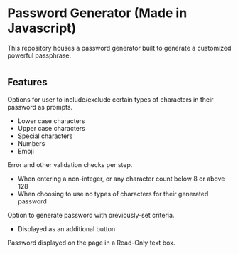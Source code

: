 # Password Generator (Made in Javascript)

This repository houses a password generator built to generate a customized powerful passphrase.

#

## Features

Options for user to include/exclude certain types of characters in their password as prompts.

- Lower case characters
- Upper case characters
- Special characters
- Numbers
- Emoji

Error and other validation checks per step.

- When entering a non-integer, or any character count below 8 or above 128
- When choosing to use no types of characters for their generated password

Option to generate password with previously-set criteria.

- Displayed as an additional button

Password displayed on the page in a Read-Only text box.
